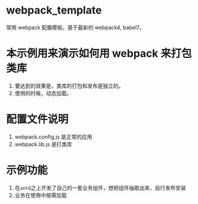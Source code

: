 # webpack_template
常用 webpack 配置模板。基于最新的 webpack4, babel7。

# 本示例用来演示如何用 webpack 来打包类库

1. 要达到的效果是，类库的打包和发布是独立的。
2. 使用的时候，动态加载。

# 配置文件说明

1. webpack.config.js 是正常的应用
2. webpack.lib.js 是打类库

# 示例功能

1. 在`antd`之上开发了自己的一套业务组件，想把组件抽取出来，自行发布安装
2. 业务在使用中按需加载

